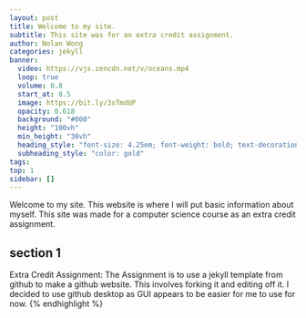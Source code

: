 ```yaml
---
layout: post
title: Welcome to my site.
subtitle: This site was for an extra credit assignment.
author: Nolan Wong
categories: jekyll
banner:
  video: https://vjs.zencdn.net/v/oceans.mp4
  loop: true
  volume: 0.8
  start_at: 8.5
  image: https://bit.ly/3xTmdUP
  opacity: 0.618
  background: "#000"
  height: "100vh"
  min_height: "38vh"
  heading_style: "font-size: 4.25em; font-weight: bold; text-decoration: underline"
  subheading_style: "color: gold"
tags: 
top: 1
sidebar: []
---
```


Welcome to my site. This website is where I will put basic information about myself. 
This site was made for a computer science course as an extra credit assignment.

## section 1

Extra Credit Assignment: The Assignment is to use a jekyll template from github to make a github website.
This involves forking it and editing off it. I decided to use github desktop as GUI appears to be easier for 
me to use for now.
{% endhighlight %}

